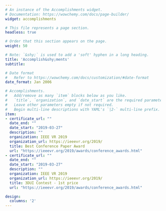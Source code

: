 ```yaml
---
# An instance of the Accomplishments widget.
# Documentation: https://wowchemy.com/docs/page-builder/
widget: accomplishments

# This file represents a page section.
headless: true

# Order that this section appears on the page.
weight: 50

# Note: `&shy;` is used to add a 'soft' hyphen in a long heading.
title: 'Accomplish&shy;ments'
subtitle:

# Date format
#   Refer to https://wowchemy.com/docs/customization/#date-format
date_format: Jan 2006

# Accomplishments.
#   Add/remove as many `item` blocks below as you like.
#   `title`, `organization`, and `date_start` are the required parameters.
#   Leave other parameters empty if not required.
#   Begin multi-line descriptions with YAML's `|2-` multi-line prefix.
item:
- certificate_url: ""
  date_end: ""
  date_start: "2019-03-27"
  description: ""
  organization: IEEE VR 2019
  organization_url: https://ieeevr.org/2019/
  title: Best Conference Paper Award
  url: "https://ieeevr.org/2019/awards/conference_awards.html"
- certificate_url: ""
  date_end: ""
  date_start: "2019-03-27"
  description: ""
  organization: IEEE VR 2019
  organization_url: https://ieeevr.org/2019/
  title: 3DUI Contest - 1st price
  url: "https://ieeevr.org/2019/awards/conference_awards.html"

design:
  columns: '2' 
---
```

